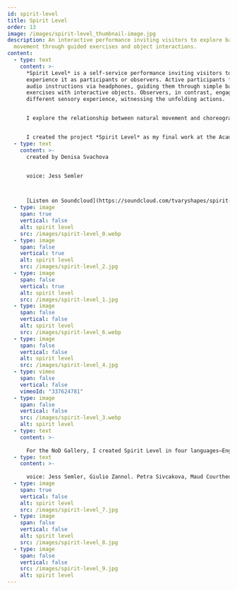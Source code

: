 ```yaml
---
id: spirit-level
title: Spirit Level
order: 13
image: /images/spirit-level_thumbnail-image.jpg
description: An interactive performance inviting visitors to explore balance and
  movement through guided exercises and object interactions.
content:
  - type: text
    content: >-
      *Spirit Level* is a self-service performance inviting visitors to
      experience it as participants or observers. Active participants follow
      audio instructions via headphones, guiding them through simple balance
      exercises with interactive objects. Observers, in contrast, engage with a
      different sensory experience, witnessing the unfolding actions.


      I explore the relationship between natural movement and choreography, and the specific spatial installations determine the scope of this research. Within their limits, I create different situations through the techniques of contemporary dance, theater, and performance and actively involve the viewer. I map the boundaries of how far the viewer is willing to be drawn into the manipulative play of normative instructions conflicting with meditative moments and how his or her tolerance is bent with the knowledge of the other participants' compliance.


      I created the project *Spirit Level* as my final work at the Academy of Fine Arts in Prague, Czech Republic as part of the exhibition Another Place in 2018.
  - type: text
    content: >-
      created by Denisa Svachova


      voice: Jess Semler



      [Listen on Soundcloud](https://soundcloud.com/tvaryshapes/spirit-level?si=3153bf04d67b4755b8b68827d0cf4f6b&utm_source=clipboard&utm_medium=text&utm_campaign=social_sharing)
  - type: image
    span: true
    vertical: false
    alt: spirit level
    src: /images/spirit-level_0.webp
  - type: image
    span: false
    vertical: true
    alt: spirit level
    src: /images/spirit-level_2.jpg
  - type: image
    span: false
    vertical: true
    alt: spirit level
    src: /images/spirit-level_1.jpg
  - type: image
    span: false
    vertical: false
    alt: spirit level
    src: /images/spirit-level_6.webp
  - type: image
    span: false
    vertical: false
    alt: spirit level
    src: /images/spirit-level_4.jpg
  - type: vimeo
    span: false
    vertical: false
    vimeoId: "337624781"
  - type: image
    span: false
    vertical: false
    src: /images/spirit-level_3.webp
    alt: spirit level
  - type: text
    content: >-
      
      For the NoD Gallery, I created Spirit Level in four languages—English, German, Italian, and French—each quietly over-translated into Czech. This work was part of the Prag_Kassel: Hybrid Inconvenience exhibition in NoD, Prague, Czech Republic, in 2018, which examined the symbolic potential of the Munich Agreement (1938) through contemporary visual art.
  - type: text
    content: >-
      
      voice: Jess Semler, Giulio Zannol. Petra Sivcakova, Maud Courtheoux, Rebecca Bernice Humphries, Denisa Svachova
  - type: image
    span: true
    vertical: false
    alt: spirit level
    src: /images/spirit-level_7.jpg
  - type: image
    span: false
    vertical: false
    alt: spirit level
    src: /images/spirit-level_8.jpg
  - type: image
    span: false
    vertical: false
    src: /images/spirit-level_9.jpg
    alt: spirit level
---
```

